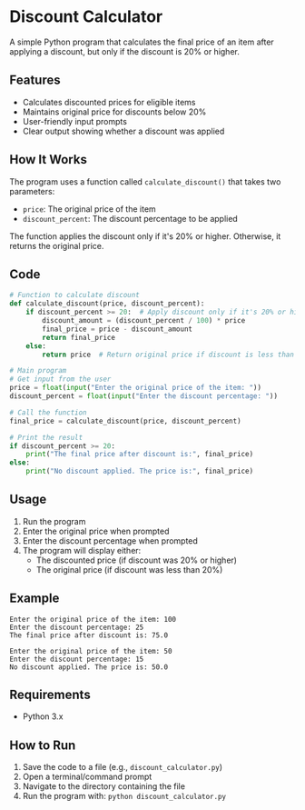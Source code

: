 # Discount Calculator

A simple Python program that calculates the final price of an item after applying a discount, but only if the discount is 20% or higher.

## Features

- Calculates discounted prices for eligible items
- Maintains original price for discounts below 20%
- User-friendly input prompts
- Clear output showing whether a discount was applied

## How It Works

The program uses a function called `calculate_discount()` that takes two parameters:
- `price`: The original price of the item
- `discount_percent`: The discount percentage to be applied

The function applies the discount only if it's 20% or higher. Otherwise, it returns the original price.

## Code

```python
# Function to calculate discount
def calculate_discount(price, discount_percent):
    if discount_percent >= 20:  # Apply discount only if it's 20% or higher
        discount_amount = (discount_percent / 100) * price
        final_price = price - discount_amount
        return final_price
    else:
        return price  # Return original price if discount is less than 20%

# Main program
# Get input from the user
price = float(input("Enter the original price of the item: "))
discount_percent = float(input("Enter the discount percentage: "))

# Call the function
final_price = calculate_discount(price, discount_percent)

# Print the result
if discount_percent >= 20:
    print("The final price after discount is:", final_price)
else:
    print("No discount applied. The price is:", final_price)
```

## Usage

1. Run the program
2. Enter the original price when prompted
3. Enter the discount percentage when prompted
4. The program will display either:
   - The discounted price (if discount was 20% or higher)
   - The original price (if discount was less than 20%)

## Example

```
Enter the original price of the item: 100
Enter the discount percentage: 25
The final price after discount is: 75.0
```

```
Enter the original price of the item: 50
Enter the discount percentage: 15
No discount applied. The price is: 50.0
```

## Requirements

- Python 3.x

## How to Run

1. Save the code to a file (e.g., `discount_calculator.py`)
2. Open a terminal/command prompt
3. Navigate to the directory containing the file
4. Run the program with: `python discount_calculator.py`
